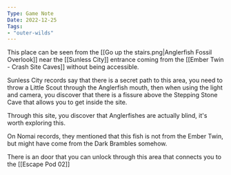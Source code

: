 ```yaml
---
Type: Game Note
Date: 2022-12-25
Tags:
- "outer-wilds"
---
```

This place can be seen from the [[Go up the stairs.png|Anglerfish Fossil Overlook]] near the [[Sunless City]] entrance coming from the [[Ember Twin - Crash Site Caves]] without being accessible.

Sunless City records say that there is a secret path to this area, you need to throw a Little Scout through the Anglerfish mouth, then when using the light and camera, you discover that there is a fissure above the Stepping Stone Cave that allows you to get inside the site.

Through this site, you discover that Anglerfishes are actually blind, it's worth exploring this.

On Nomai records, they mentioned that this fish is not from the Ember Twin, but might have come from the Dark Brambles somehow.

There is an door that you can unlock through this area that connects you to the [[Escape Pod 02]]